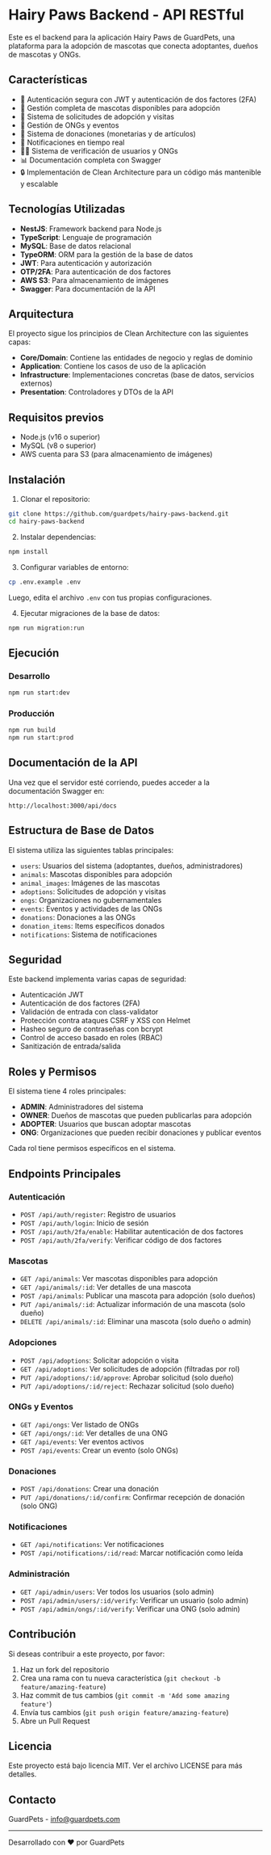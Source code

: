 # Hairy Paws Backend - API RESTful

Este es el backend para la aplicación Hairy Paws de GuardPets, una plataforma para la adopción de mascotas que conecta adoptantes, dueños de mascotas y ONGs.

## Características

- 🔐 Autenticación segura con JWT y autenticación de dos factores (2FA)
- 🐶 Gestión completa de mascotas disponibles para adopción
- 🤝 Sistema de solicitudes de adopción y visitas
- 🏥 Gestión de ONGs y eventos
- 💝 Sistema de donaciones (monetarias y de artículos)
- 📱 Notificaciones en tiempo real
- 👮‍♂️ Sistema de verificación de usuarios y ONGs
- 📊 Documentación completa con Swagger
- 🔒 Implementación de Clean Architecture para un código más mantenible y escalable

## Tecnologías Utilizadas

- **NestJS**: Framework backend para Node.js
- **TypeScript**: Lenguaje de programación
- **MySQL**: Base de datos relacional
- **TypeORM**: ORM para la gestión de la base de datos
- **JWT**: Para autenticación y autorización
- **OTP/2FA**: Para autenticación de dos factores
- **AWS S3**: Para almacenamiento de imágenes
- **Swagger**: Para documentación de la API

## Arquitectura

El proyecto sigue los principios de Clean Architecture con las siguientes capas:

- **Core/Domain**: Contiene las entidades de negocio y reglas de dominio
- **Application**: Contiene los casos de uso de la aplicación
- **Infrastructure**: Implementaciones concretas (base de datos, servicios externos)
- **Presentation**: Controladores y DTOs de la API

## Requisitos previos

- Node.js (v16 o superior)
- MySQL (v8 o superior)
- AWS cuenta para S3 (para almacenamiento de imágenes)

## Instalación

1. Clonar el repositorio:
```bash
git clone https://github.com/guardpets/hairy-paws-backend.git
cd hairy-paws-backend
```

2. Instalar dependencias:
```bash
npm install
```

3. Configurar variables de entorno:
```bash
cp .env.example .env
```
Luego, edita el archivo `.env` con tus propias configuraciones.

4. Ejecutar migraciones de la base de datos:
```bash
npm run migration:run
```

## Ejecución

### Desarrollo
```bash
npm run start:dev
```

### Producción
```bash
npm run build
npm run start:prod
```

## Documentación de la API

Una vez que el servidor esté corriendo, puedes acceder a la documentación Swagger en:

```
http://localhost:3000/api/docs
```

## Estructura de Base de Datos

El sistema utiliza las siguientes tablas principales:

- `users`: Usuarios del sistema (adoptantes, dueños, administradores)
- `animals`: Mascotas disponibles para adopción
- `animal_images`: Imágenes de las mascotas
- `adoptions`: Solicitudes de adopción y visitas
- `ongs`: Organizaciones no gubernamentales
- `events`: Eventos y actividades de las ONGs
- `donations`: Donaciones a las ONGs
- `donation_items`: Items específicos donados
- `notifications`: Sistema de notificaciones

## Seguridad

Este backend implementa varias capas de seguridad:

- Autenticación JWT
- Autenticación de dos factores (2FA)
- Validación de entrada con class-validator
- Protección contra ataques CSRF y XSS con Helmet
- Hasheo seguro de contraseñas con bcrypt
- Control de acceso basado en roles (RBAC)
- Sanitización de entrada/salida

## Roles y Permisos

El sistema tiene 4 roles principales:

- **ADMIN**: Administradores del sistema
- **OWNER**: Dueños de mascotas que pueden publicarlas para adopción
- **ADOPTER**: Usuarios que buscan adoptar mascotas
- **ONG**: Organizaciones que pueden recibir donaciones y publicar eventos

Cada rol tiene permisos específicos en el sistema.

## Endpoints Principales

### Autenticación
- `POST /api/auth/register`: Registro de usuarios
- `POST /api/auth/login`: Inicio de sesión
- `POST /api/auth/2fa/enable`: Habilitar autenticación de dos factores
- `POST /api/auth/2fa/verify`: Verificar código de dos factores

### Mascotas
- `GET /api/animals`: Ver mascotas disponibles para adopción
- `GET /api/animals/:id`: Ver detalles de una mascota
- `POST /api/animals`: Publicar una mascota para adopción (solo dueños)
- `PUT /api/animals/:id`: Actualizar información de una mascota (solo dueño)
- `DELETE /api/animals/:id`: Eliminar una mascota (solo dueño o admin)

### Adopciones
- `POST /api/adoptions`: Solicitar adopción o visita
- `GET /api/adoptions`: Ver solicitudes de adopción (filtradas por rol)
- `PUT /api/adoptions/:id/approve`: Aprobar solicitud (solo dueño)
- `PUT /api/adoptions/:id/reject`: Rechazar solicitud (solo dueño)

### ONGs y Eventos
- `GET /api/ongs`: Ver listado de ONGs
- `GET /api/ongs/:id`: Ver detalles de una ONG
- `GET /api/events`: Ver eventos activos
- `POST /api/events`: Crear un evento (solo ONGs)

### Donaciones
- `POST /api/donations`: Crear una donación
- `PUT /api/donations/:id/confirm`: Confirmar recepción de donación (solo ONG)

### Notificaciones
- `GET /api/notifications`: Ver notificaciones
- `POST /api/notifications/:id/read`: Marcar notificación como leída

### Administración
- `GET /api/admin/users`: Ver todos los usuarios (solo admin)
- `POST /api/admin/users/:id/verify`: Verificar un usuario (solo admin)
- `POST /api/admin/ongs/:id/verify`: Verificar una ONG (solo admin)

## Contribución

Si deseas contribuir a este proyecto, por favor:

1. Haz un fork del repositorio
2. Crea una rama con tu nueva característica (`git checkout -b feature/amazing-feature`)
3. Haz commit de tus cambios (`git commit -m 'Add some amazing feature'`)
4. Envía tus cambios (`git push origin feature/amazing-feature`)
5. Abre un Pull Request

## Licencia

Este proyecto está bajo licencia MIT. Ver el archivo LICENSE para más detalles.

## Contacto

GuardPets - info@guardpets.com

---

Desarrollado con ❤️ por GuardPets